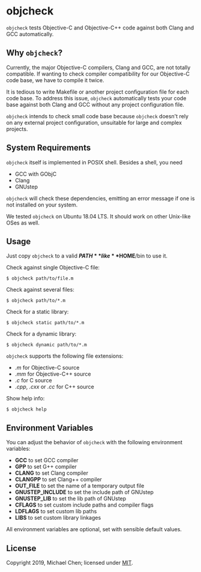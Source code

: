 # objcheck

`objcheck` tests Objective-C and Objective-C++ code against both Clang and GCC automatically.

## Why `objcheck`?

Currently, the major Objective-C compilers, Clang and GCC, are not totally compatible. If wanting to check compiler compatibility for our Objective-C code base, we have to compile it twice.

It is tedious to write Makefile or another project configuration file for each code base. To address this issue, `objcheck` automatically tests your code base against both Clang and GCC without any project configuration file.

`objcheck` intends to check small code base because `objcheck` doesn't rely on any external project configuration, unsuitable for large and complex projects.

## System Requirements

`objcheck` itself is implemented in POSIX shell. Besides a shell, you need

* GCC with GObjC
* Clang
* GNUstep

`objcheck` will check these dependencies, emitting an error message if one is not installed on your system.

We tested `objcheck` on Ubuntu 18.04 LTS. It should work on other Unix-like OSes as well.

## Usage

Just copy `objcheck` to a valid **$PATH** like **$HOME**/bin to use it.

Check against single Objective-C file:

```
$ objcheck path/to/file.m
```

Check against several files:

```
$ objcheck path/to/*.m
```

Check for a static library:

```
$ objcheck static path/to/*.m
```

Check for a dynamic library:

```
$ objcheck dynamic path/to/*.m
```

`objcheck` supports the following file extensions:

* *.m* for Objective-C source
* *.mm* for Objective-C++ source
* *.c* for C source
* *.cpp*, *.cxx* or *.cc* for C++ source

Show help info:

```
$ objcheck help
```

## Environment Variables

You can adjust the behavior of `objcheck` with the following environment variables:

* **GCC** to set GCC compiler
* **GPP** to set G++ compiler
* **CLANG** to set Clang compiler
* **CLANGPP** to set Clang++ compiler
* **OUT_FILE** to set the name of a temporary output file
* **GNUSTEP_INCLUDE** to set the include path of GNUstep
* **GNUSTEP_LIB** to set the lib path of GNUstep
* **CFLAGS** to set custom include paths and compiler flags
* **LDFLAGS** to set custom lib paths
* **LIBS** to set custom library linkages

All environment variables are optional, set with sensible default values.

## License

Copyright 2019, Michael Chen; licensed under [MIT](https://opensource.org/licenses/MIT).
